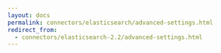 ```yaml
---
layout: docs
permalink: connectors/elasticsearch/advanced-settings.html
redirect_from:
  - connectors/elasticsearch-2.2/advanced-settings.html
---
```


